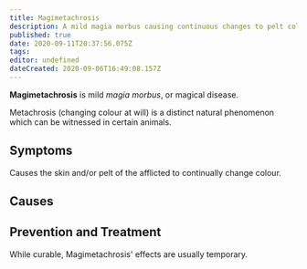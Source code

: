```yaml
---
title: Magimetachrosis
description: A mild magia morbus causing continuous changes to pelt colour.
published: true
date: 2020-09-11T20:37:56.075Z
tags: 
editor: undefined
dateCreated: 2020-09-06T16:49:08.157Z
---
```


**Magimetachrosis** is mild *magia morbus*, or magical disease.

Metachrosis (changing colour at will) is a distinct natural phenomenon which can be witnessed in certain animals.

## Symptoms
Causes the skin and/or pelt of the afflicted to continually change colour.

## Causes

## Prevention and Treatment
While curable, Magimetachrosis' effects are usually temporary.